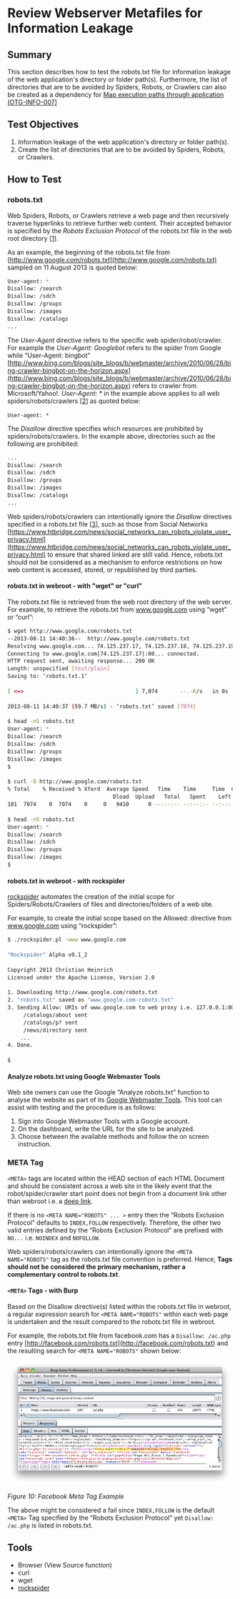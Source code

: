# Review Webserver Metafiles for Information Leakage

## Summary

This section describes how to test the robots.txt file for information leakage of the web application's directory or folder path(s). Furthermore, the list of directories that are to be avoided by Spiders, Robots, or Crawlers can also be created as a dependency for [Map execution paths through application (OTG-INFO-007)](4.2.7_Map_Execution_Paths_Through_Application_OTG-INFO-007.md)

## Test Objectives

1. Information leakage of the web application's directory or folder path(s).
2. Create the list of directories that are to be avoided by Spiders, Robots, or Crawlers.

## How to Test

### robots.txt

Web Spiders, Robots, or Crawlers retrieve a web page and then recursively traverse hyperlinks to retrieve further web content. Their accepted behavior is specified by the *Robots Exclusion Protocol* of the robots.txt file in the web root directory [[1]].

As an example, the beginning of the robots.txt file from [http://www.google.com/robots.txt](http://www.google.com/robots.txt) sampled on 11 August 2013 is quoted below:

```bash
User-agent: *
Disallow: /search
Disallow: /sdch
Disallow: /groups
Disallow: /images
Disallow: /catalogs
...
```

The *User-Agent* directive refers to the specific web spider/robot/crawler. For example the *User-Agent: Googlebot* refers to the spider from Google while “User-Agent: bingbot” [http://www.bing.com/blogs/site_blogs/b/webmaster/archive/2010/06/28/bing-crawler-bingbot-on-the-horizon.aspx](http://www.bing.com/blogs/site_blogs/b/webmaster/archive/2010/06/28/bing-crawler-bingbot-on-the-horizon.aspx) refers to crawler from Microsoft/Yahoo!. *User-Agent: \** in the example above applies to all web spiders/robots/crawlers [[2]] as quoted below:

`User-agent: *`

The *Disallow* directive specifies which resources are prohibited by spiders/robots/crawlers. In the example above, directories such as the following are prohibited:

```bash
...
Disallow: /search
Disallow: /sdch
Disallow: /groups
Disallow: /images
Disallow: /catalogs
...
```

Web spiders/robots/crawlers can intentionally ignore the *Disallow* directives specified in a robots.txt file [[3]], such as those from Social Networks [https://www.htbridge.com/news/social_networks_can_robots_violate_user_privacy.html](https://www.htbridge.com/news/social_networks_can_robots_violate_user_privacy.html) to ensure that shared linked are still valid. Hence, robots.txt should not be considered as a mechanism to enforce restrictions on how web content is accessed, stored, or republished by third parties.

#### robots.txt in webroot - with "wget" or "curl"

The robots.txt file is retrieved from the web root directory of the web server. For example, to retrieve the robots.txt from www.google.com using “wget” or “curl”:

```bash
$ wget http://www.google.com/robots.txt
--2013-08-11 14:40:36--  http://www.google.com/robots.txt
Resolving www.google.com... 74.125.237.17, 74.125.237.18, 74.125.237.19, ...
Connecting to www.google.com|74.125.237.17|:80... connected.
HTTP request sent, awaiting response... 200 OK
Length: unspecified [text/plain]
Saving to: ‘robots.txt.1’

[ <=>                                   ] 7,074       --.-K/s   in 0s

2013-08-11 14:40:37 (59.7 MB/s) - ‘robots.txt’ saved [7074]

$ head -n5 robots.txt
User-agent: *
Disallow: /search
Disallow: /sdch
Disallow: /groups
Disallow: /images
$

$ curl -O http://www.google.com/robots.txt
% Total    % Received % Xferd  Average Speed   Time    Time     Time  Current
                                 Dload  Upload   Total   Spent    Left  Speed
101  7074    0  7074    0     0   9410      0 --:--:-- --:--:-- --:--:-- 27312

$ head -n5 robots.txt
User-agent: *
Disallow: /search
Disallow: /sdch
Disallow: /groups
Disallow: /images
$
```

#### robots.txt in webroot - with rockspider

[rockspider](https://github.com//rockspider/releases) automates the creation of the initial scope for Spiders/Robots/Crawlers of files and directories/folders of a web site.

For example, to create the initial scope based on the Allowed: directive from www.google.com using “rockspider”:

```bash
$ ./rockspider.pl -www www.google.com

"Rockspider" Alpha v0.1_2

Copyright 2013 Christian Heinrich
Licensed under the Apache License, Version 2.0

1. Downloading http://www.google.com/robots.txt
2. "robots.txt" saved as "www.google.com-robots.txt"
3. Sending Allow: URIs of www.google.com to web proxy i.e. 127.0.0.1:8080
     /catalogs/about sent
     /catalogs/p? sent
     /news/directory sent
    ...
4. Done.

$
```

#### Analyze robots.txt using Google Webmaster Tools

Web site owners can use the Google “Analyze robots.txt” function to analyse the website as part of its [Google Webmaster Tools](https://www.google.com/webmasters/tools). This tool can assist with testing and the procedure is as follows:

1. Sign into Google Webmaster Tools with a Google account.
2. On the dashboard, write the URL for the site to be analyzed.
3. Choose between the available methods and follow the on screen instruction.

### META Tag

`<META>` tags are located within the HEAD section of each HTML Document and should be consistent across a web site in the likely event that the robot/spider/crawler start point does not begin from a document link other than webroot i.e. a [deep link](http://en.wikipedia.org/wiki/Deep_linking).

If there is no `<META NAME="ROBOTS" ... >` entry then the “Robots Exclusion Protocol” defaults to `INDEX,FOLLOW` respectively. Therefore, the other two valid entries defined by the “Robots Exclusion Protocol” are prefixed with `NO...` i.e. `NOINDEX` and `NOFOLLOW`.

Web spiders/robots/crawlers can intentionally ignore the `<META NAME="ROBOTS"` tag as the robots.txt file convention is preferred.  Hence, **<META> Tags should not be considered the primary mechanism, rather a complementary control to robots.txt**.

#### `<META>` Tags - with Burp

Based on the Disallow directive(s) listed within the robots.txt file in webroot, a regular expression search for `<META NAME="ROBOTS"` within each web page is undertaken and the result compared to the robots.txt file in webroot.

For example, the robots.txt file from facebook.com has a `Disallow: /ac.php` entry [http://facebook.com/robots.txt](http://facebook.com/robots.txt) and the resulting search for `<META NAME="ROBOTS"` shown below:

![Facebook Meta Tag Example](images/Meta_Tag_Example-Facebook-Aug_2013.png)

*Figure 10: Facebook Meta Tag Example*

The above might be considered a fail since `INDEX,FOLLOW` is the default `<META>` Tag specified by the “Robots Exclusion Protocol” yet `Disallow: /ac.php` is listed in robots.txt.

## Tools

- Browser (View Source function)
- curl
- wget
- [rockspider](https://github.com//rockspider/releases)

[1]:http://www.robotstxt.org/
[2]:https://support.google.com/webmasters/answer/156449
[3]:http://blog.isc2.org/isc2_blog/2008/07/the-attack-of-t.html
[4]:http://www.smh.com.au/it-pro/security-it/telstra-customer-database-exposed-20111209-1on60.html
